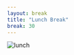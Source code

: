 ```yaml
---
layout: break
title: "Lunch Break"
break: 30
---
```


![lunch](https://img.freepik.com/premium-vector/lunch-time-lettering-with-cartoon-food-characters_74102-2122.jpg?w=2000)
